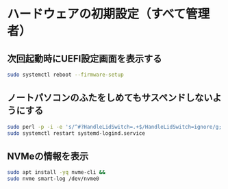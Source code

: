 # ハードウェアの初期設定（すべて管理者）
## 次回起動時にUEFI設定画面を表示する
```sh
sudo systemctl reboot --firmware-setup
```

## ノートパソコンのふたをしめてもサスペンドしないようにする
```sh
sudo perl -p -i -e 's/^#?HandleLidSwitch=.+$/HandleLidSwitch=ignore/g;' /etc/systemd/logind.conf &&
sudo systemctl restart systemd-logind.service
```

## NVMeの情報を表示
```sh
sudo apt install -yq nvme-cli &&
sudo nvme smart-log /dev/nvme0
```
